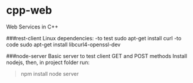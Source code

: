 # cpp-web
Web Services in C++

###rest-client
Linux dependencies:
-to test
sudo apt-get install curl
-to code
sudo apt-get install libcurl4-openssl-dev

###node-server
Basic server to test client GET and POST methods
Install nodejs, then, in project folder run:
> npm install
> node server

